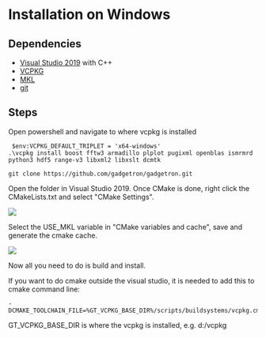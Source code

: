 # Installation on Windows

## Dependencies
* [Visual Studio 2019](https://visualstudio.microsoft.com/vs/) with C++ 
* [VCPKG](https://github.com/Microsoft/vcpkg) 
* [MKL](https://software.intel.com/en-us/mkl)
* [git](https://git-scm.com/)

## Steps
Open powershell and navigate to where vcpkg is installed
```
 $env:VCPKG_DEFAULT_TRIPLET = 'x64-windows'
.\vcpkg install boost fftw3 armadillo plplot pugixml openblas ismrmrd python3 hdf5 range-v3 libxml2 libxslt dcmtk
```

```
git clone https://github.com/gadgetron/gadgetron.git 
```

Open the folder in Visual Studio 2019. Once CMake is done, right click the CMakeLists.txt and select "CMake Settings". 

![](https://i.ibb.co/VS748xB/configure-cmake.png )

Select the USE_MKL variable in "CMake variables and cache", save and generate the cmake cache.

![](https://i.ibb.co/G2V3SpW/select-mkl.png)

Now all you need to do is build and install.

If you want to do cmake outside the visual studio, it is needed to add this to cmake command line:

```
-DCMAKE_TOOLCHAIN_FILE=%GT_VCPKG_BASE_DIR%/scripts/buildsystems/vcpkg.cmake
```

GT_VCPKG_BASE_DIR is where the vcpkg is installed, e.g. d:/vcpkg